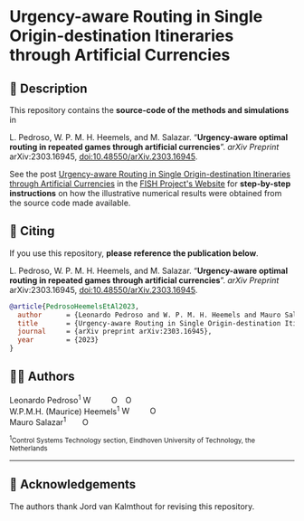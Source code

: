 # Urgency-aware Routing in Single Origin-destination Itineraries through Artificial Currencies

## 🚀 Description

This repository contains the **source-code of the methods and simulations** in

L. Pedroso, W. P. M. H. Heemels, and M. Salazar. “**Urgency-aware optimal routing in repeated games through artificial currencies**”. *arXiv Preprint* arXiv:2303.16945, [doi:10.48550/arXiv.2303.16945](https://doi.org/10.48550/arXiv.2303.16945).

See the post [Urgency-aware Routing in Single Origin-destination Itineraries through Artificial Currencies](https://fish-tue.github.io/single-origin-destination-routing/) in the [FISH Project's Website](https://fish-tue.github.io) for **step-by-step instructions** on how the illustrative numerical results were obtained from the source code made available.

## 📰 Citing

If you use this repository, **please reference the publication below**.

L. Pedroso, W. P. M. H. Heemels, and M. Salazar. “**Urgency-aware optimal routing in repeated games through artificial currencies**”. *arXiv Preprint* arXiv:2303.16945, [doi:10.48550/arXiv.2303.16945](https://doi.org/10.48550/arXiv.2303.16945).

```bib
@article{PedrosoHeemelsEtAl2023,
  author      = {Leonardo Pedroso and W. P. M. H. Heemels and Mauro Salazar},
  title       = {Urgency-aware Routing in Single Origin-destination Itineraries through Artificial Currencies},
  journal     = {arXiv preprint arXiv:2303.16945},
  year        = {2023}
}
```

## ✍🏼 Authors 
Leonardo Pedroso<sup>1</sup> <a href="https://leonardopedroso.github.io"><img src="https://fish-tue.github.io/assets/img/emoji/link_1f517.png" style="width:1em;margin-right:.5em;" alt="Website"></a> <a href="https://scholar.google.com/citations?user=W7_Gq-0AAAAJ"><img src="https://cdn.icon-icons.com/icons2/2108/PNG/512/google_scholar_icon_130918.png" style="width:1em;margin-right:.5em;"></a> <a href="https://orcid.org/0000-0002-1508-496X"><img src="https://orcid.org/sites/default/files/images/orcid_16x16.png" style="width:1em;margin-right:.5em;" alt="ORCID iD icon"></a> <a href="https://github.com/leonardopedroso"><img src="https://github.githubassets.com/images/modules/logos_page/GitHub-Mark.png" style="width:1em;margin-right:.5em;" alt="ORCID iD icon"></a><br>
W.P.M.H. (Maurice) Heemels<sup>1</sup> <a href="https://heemels.tue.nl"><img src="https://fish-tue.github.io/assets/img/emoji/link_1f517.png" style="width:1em;margin-right:.5em;" alt="Website"></a> <a href="https://scholar.google.com/citations?user=M_hGdkoAAAAJ&hl=en"><img src="https://cdn.icon-icons.com/icons2/2108/PNG/512/google_scholar_icon_130918.png" style="width:1em;margin-right:.5em;"></a> <a href="https://orcid.org/0000-0003-3440-8007"><img src="https://orcid.org/sites/default/files/images/orcid_16x16.png" style="width:1em;margin-right:.5em;" alt="ORCID iD icon"></a><br>
Mauro Salazar<sup>1</sup> <a href="https://scholar.google.com/citations?user=0Z9zTYwAAAAJ&hl=en"><img src="https://cdn.icon-icons.com/icons2/2108/PNG/512/google_scholar_icon_130918.png" style="width:1em;margin-right:.5em;"></a> <a href="https://orcid.org/0000-0003-4433-5796"><img src="https://orcid.org/sites/default/files/images/orcid_16x16.png" style="width:1em;margin-right:.5em;" alt="ORCID iD icon"></a>

<sub><sup>1</sup>Control Systems Technology section, Eindhoven University of Technology, the Netherlands<br></sub>

***

## 🏅 Acknowledgements
The authors thank Jord van Kalmthout for revising this repository.
